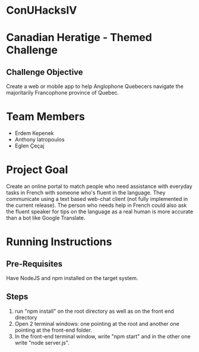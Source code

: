 # ConUHacksIV 
# Canadian Heratige - Themed Challenge
## Challenge Objective
Create a web or mobile app to help Anglophone Quebecers navigate the majoritarily Francophone province of Quebec.

# Team Members
- Erdem Kepenek
- Anthony Iatropoulos
- Eglen Çeçaj

# Project Goal
Create an online portal to match people who need assistance with everyday tasks in French with someone who's fluent in the language. They communicate using a text based web-chat client (not fully implemented in the current release). The person who needs help in French could also ask the fluent speaker for tips on the language as a real human is more accurate than a bot like Google Translate.

# Running Instructions
## Pre-Requisites
Have NodeJS and npm installed on the target system.
## Steps
1. run "npm install" on the root directory as well as on the front end directory
2. Open 2 terminal windows: one pointing at the root and another one pointing at the front-end folder.
3. In the front-end terminal window, write "npm start" and in the other one write "node server.js".

